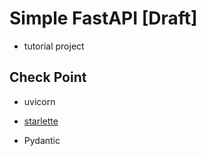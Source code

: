 # Simple FastAPI [Draft]

- tutorial project

## Check Point

- uvicorn

- [starlette](https://www.starlette.io/)

- Pydantic

